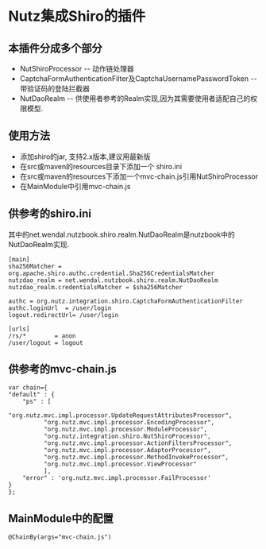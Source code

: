 Nutz集成Shiro的插件
======================

本插件分成多个部分
-------------------------

* NutShiroProcessor -- 动作链处理器
* CaptchaFormAuthenticationFilter及CaptchaUsernamePasswordToken -- 带验证码的登陆拦截器
* NutDaoRealm -- 供使用者参考的Realm实现,因为其需要使用者适配自己的权限模型.


使用方法
-------------------------

* 添加shiro的jar, 支持2.x版本,建议用最新版
* 在src或maven的resources目录下添加一个 shiro.ini
* 在src或maven的resources下添加一个mvc-chain.js引用NutShiroProcessor
* 在MainModule中引用mvc-chain.js

供参考的shiro.ini
--------------------------

其中的net.wendal.nutzbook.shiro.realm.NutDaoRealm是nutzbook中的NutDaoRealm实现.

	[main]
	sha256Matcher = org.apache.shiro.authc.credential.Sha256CredentialsMatcher
	nutzdao_realm = net.wendal.nutzbook.shiro.realm.NutDaoRealm
	nutzdao_realm.credentialsMatcher = $sha256Matcher

	authc = org.nutz.integration.shiro.CaptchaFormAuthenticationFilter
	authc.loginUrl  = /user/login
	logout.redirectUrl= /user/login

	[urls]
	/rs/*        = anon
	/user/logout = logout
	
供参考的mvc-chain.js
---------------------------
	var chain={
	"default" : {
		"ps" : [
		      "org.nutz.mvc.impl.processor.UpdateRequestAttributesProcessor",
		      "org.nutz.mvc.impl.processor.EncodingProcessor",
		      "org.nutz.mvc.impl.processor.ModuleProcessor",
		      "org.nutz.integration.shiro.NutShiroProcessor",
		      "org.nutz.mvc.impl.processor.ActionFiltersProcessor",
		      "org.nutz.mvc.impl.processor.AdaptorProcessor",
		      "org.nutz.mvc.impl.processor.MethodInvokeProcessor",
		      "org.nutz.mvc.impl.processor.ViewProcessor"
		      ],
		"error" : 'org.nutz.mvc.impl.processor.FailProcessor'
	}
	};
	
MainModule中的配置
--------------------------

	@ChainBy(args="mvc-chain.js")
